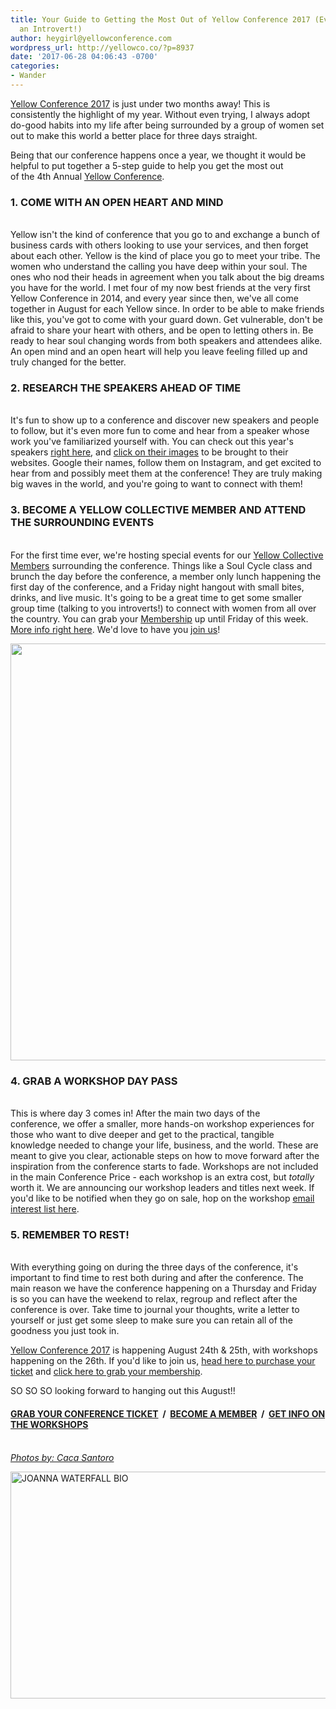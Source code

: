 ```yaml
---
title: Your Guide to Getting the Most Out of Yellow Conference 2017 (Even if You're
  an Introvert!)
author: heygirl@yellowconference.com
wordpress_url: http://yellowco.co/?p=8937
date: '2017-06-28 04:06:43 -0700'
categories:
- Wander
---
```

<p><a href="http://yellowco.co/conference/" target="_blank" rel="noopener noreferrer">Yellow Conference 2017</a> is just under two months away! This is consistently&nbsp;the highlight of my year. Without even trying, I always adopt do-good habits into my life after being surrounded by a group of women set out to make this world a better place for three days straight.</p>
<p>Being that our conference happens once a year, we thought it would be helpful to put together a 5-step guide to help you get the most out of&nbsp;the&nbsp;4th Annual <a href="http://yellowco.co/conference/" target="_blank" rel="noopener noreferrer">Yellow Conference</a>.</p>
<h3>1. COME WITH AN OPEN HEART AND MIND</h3><br />
Yellow isn't the kind of conference that you go to and exchange a bunch of business cards with others looking to use your services, and then forget about each other. Yellow is the kind of place you go to meet your tribe. The women who understand the calling you have deep within your soul. The ones who nod their heads in agreement when you talk about the big dreams you have for the world. I met four of my&nbsp;now best friends at the very first Yellow Conference in 2014, and every year since then, we've all&nbsp;come together in August for each Yellow since. In order to be able to make friends like this, you've got to come with your guard down. Get vulnerable, don't be afraid to share your heart with others, and be open to letting others in. Be ready to hear soul changing words from both speakers and attendees alike. An open mind and an open heart will help you leave feeling filled up and truly changed for the better.</p>
<h3>2. RESEARCH THE SPEAKERS AHEAD OF TIME</h3><br />
It's fun to show up to a conference and discover new speakers and people to follow, but it's even more fun to come and hear from a speaker whose work you've familiarized yourself with. You can check out this year's speakers <a href="http://yellowco.co/yellow-conference-2017-speakers/" target="_blank" rel="noopener noreferrer">right here</a>, and <a href="http://yellowco.co/yellow-conference-2017-speakers/" target="_blank" rel="noopener noreferrer">click on their images</a> to be brought to their websites. Google their names, follow them on Instagram, and get excited to hear from and possibly meet them at the conference! They are truly making big waves in the world, and you're going to want to connect with them!</p>
<h3>3. BECOME A YELLOW COLLECTIVE MEMBER AND ATTEND THE SURROUNDING EVENTS</h3><br />
For the first time ever, we're hosting special events for our <a href="http://yellowcollective.co/" target="_blank" rel="noopener noreferrer">Yellow Collective Members</a> surrounding the conference. Things like a Soul Cycle class and brunch the day before the conference, a member only lunch happening the first day of the conference, and a Friday night hangout with small bites, drinks, and live music. It's going to be a great time to get some smaller group time (talking to you introverts!) to connect with women from all over the country. You can grab your <a href="http://yellowcollective.co/" target="_blank" rel="noopener noreferrer">Membership</a> up until Friday of this week. <a href="http://yellowcollective.co/" target="_blank" rel="noopener noreferrer">More info right here</a>. We'd love to have you <a href="http://yellowcollective.co/" target="_blank" rel="noopener noreferrer">join us</a>!</p>
<p><a href="http://yellowco.co/wp-content/uploads/2017/06/Yellow2016SpeakerDinner-44.jpg"><img class="alignnone wp-image-8942" src="http://yellowco.co/wp-content/uploads/2017/06/Yellow2016SpeakerDinner-44.jpg" alt="" width="1000" height="667" /></a></p>
<h3>4. GRAB A WORKSHOP DAY PASS</h3><br />
This is where day 3 comes in! After the main two days of the conference,&nbsp;we offer a smaller, more hands-on workshop experiences for those who want to dive deeper and get to the practical, tangible knowledge&nbsp;needed to change your life, business, and the world. These are meant to give you&nbsp;clear, actionable steps on how to move forward after the inspiration from the conference starts to fade. Workshops are not included in the main Conference Price - each workshop is an extra cost, but <em>totally</em> worth it. We are announcing our workshop leaders and titles next week. If you'd like to be notified when they go on sale, hop on the workshop <a href="http://eepurl.com/cUck21" target="_blank" rel="noopener noreferrer">email interest list here</a>.</p>
<h3>5. REMEMBER TO REST!</h3><br />
With everything going on during the three days of the conference, it's important to find time to rest both during and after the conference. The main reason we have the conference happening on a Thursday and Friday is so you can have the weekend to relax, regroup and reflect after the conference is over. Take time to journal your thoughts, write a letter to yourself or just get some sleep to make sure you can retain all of the goodness you just took in.</p>
<p><a href="http://yellowco.co/conference/" target="_blank" rel="noopener noreferrer">Yellow Conference 2017</a> is happening August 24th &amp; 25th, with workshops happening on the 26th. If you'd like to join us, <a href="http://yellowco.co/conference/" target="_blank" rel="noopener noreferrer">head here to purchase your ticket</a> and <a href="http://yellowcollective.co/" target="_blank" rel="noopener noreferrer">click here to grab your membership</a>.</p>
<p>SO SO SO looking forward to hanging out this August!!</p>
<h4><a href="http://yellowco.co/conference/" target="_blank" rel="noopener noreferrer">GRAB YOUR CONFERENCE TICKET</a> &nbsp;/ &nbsp;<a href="http://yellowcollective.co/" target="_blank" rel="noopener noreferrer">BECOME A MEMBER</a> &nbsp;/ &nbsp;<a href="http://eepurl.com/cUck21" target="_blank" rel="noopener noreferrer">GET INFO ON THE WORKSHOPS</a></h4><br />
<a href="http://cacasantoro.com/" target="_blank" rel="noopener noreferrer"><em>Photos by: Caca Santoro</em></a></p>
<p><a href="https://www.instagram.com/joannawaterfall/" target="_blank" rel="noopener noreferrer"><img class="alignnone wp-image-8670" src="http://yellowco.co/wp-content/uploads/2017/05/JOANNA-WATERFALL-BIO.jpg" alt="JOANNA WATERFALL BIO" width="1000" height="363" /></a></p>
